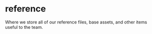 # reference
Where we store all of our reference files, base assets, and other items useful to the team.
